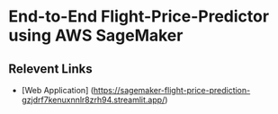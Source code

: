 # End-to-End Flight-Price-Predictor using AWS SageMaker

## Relevent Links

- [Web Application] (https://sagemaker-flight-price-prediction-gzjdrf7kenuxnnlr8zrh94.streamlit.app/)